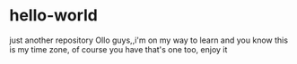 # hello-world
just another repository
Ollo guys,,i'm on my way to learn and you know this is my time zone, of course you have that's one too, enjoy it
